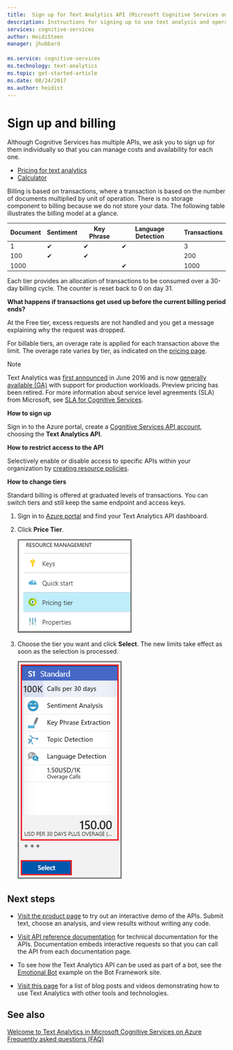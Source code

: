 ```yaml
---
title:  Sign up for Text Analytics API (Microsoft Cognitive Services on Azure) | Microsoft Docs
description: Instructions for signing up to use text analysis and operating within limits.
services: cognitive-services
author: HeidiSteen
manager: jhubbard

ms.service: cognitive-services
ms.technology: text-analytics
ms.topic: get-started-article
ms.date: 08/24/2017
ms.author: heidist
---
```


# Sign up and billing

Although Cognitive Services has multiple APIs, we ask you to sign up for them individually so that you can manage costs and availability for each one.

+ [Pricing for text analytics](https://azure.microsoft.com/pricing/details/cognitive-services/text-analytics/)
+ [Calculator](https://azure.microsoft.com/pricing/calculator/?service=cognitive-services)

Billing is based on transactions, where a transaction is based on the number of documents multiplied by unit of operation. There is no storage component to billing because we do not store your data. The following table illustrates the billing model at a glance.

| Document | Sentiment | Key Phrase | Language Detection | Transactions |
|----------|-----------|------------|--------------------|--------------|
| 1  | ✔ | ✔ | ✔ | 3 |
| 100 | ✔ | ✔ |   | 200 |
| 1000 |   |   | ✔ | 1000 |

Each tier provides an allocation of transactions to be consumed over a 30-day billing cycle. The counter is reset back to 0 on day 31. 

**What happens if transactions get used up before the current billing period ends?**

At the Free tier, excess requests are not handled and you get a message explaining why the request was dropped.

For billable tiers, an overage rate is applied for each transaction above the limit. The overage rate varies by tier, as indicated on the [pricing page](https://azure.microsoft.com/pricing/details/cognitive-services/text-analytics/). 

 > [!Note]
 > Text Analytics was [first announced](https://blogs.technet.microsoft.com/machinelearning/2016/06/21/text-analytics-api-now-available-in-multiple-languages/) in June 2016 and is now [generally available (GA)](https://azure.microsoft.com//blog/) with support for production workloads. Preview pricing has been retired. For more information about service level agreements (SLA) from Microsoft, see [SLA for Cognitive Services](https://azure.microsoft.com/support/legal/sla/cognitive-services/v1_1/).

**How to sign up**

Sign in to the Azure portal, create a [Cognitive Services API account](https://docs.microsoft.com/azure/cognitive-services/cognitive-services-apis-create-account), choosing the **Text Analytics API**.

**How to restrict access to the API**

Selectively enable or disable access to specific APIs within your organization by [creating resource policies](../../azure-resource-manager/resource-manager-policy-portal.md).

**How to change tiers**

Standard billing is offered at graduated levels of transactions. You can switch tiers and still keep the same endpoint and access keys.

1. Sign in to [Azure portal](https://portal.azure.com) and find your Text Analytics API dashboard.

2. Click **Price Tier**.

   ![Price tier command in left navigation menu](../media/text-analytics/portal-pricing-tier.png)

3. Choose the tier you want and click **Select**.  The new limits take effect as soon as the selection is processed. 

   ![Tiles and Select button in tier selection page](../media/text-analytics/portal-choose-tier.png)


## Next steps

+ [Visit the product page](//go.microsoft.com/fwlink/?LinkID=759712) to try out an interactive demo of the APIs. Submit text, choose an analysis, and view results without writing any code.

+ [Visit API reference documentation](//go.microsoft.com/fwlink/?LinkID=759346) for technical documentation for the APIs. Documentation embeds interactive requests so that you can call the API from each documentation page.

+ To see how the Text Analytics API can be used as part of a bot, see the [Emotional Bot](http://docs.botframework.com/bot-intelligence/language/#example-emotional-bot) example on the Bot Framework site.

+ [Visit this page](text-analytics-resource-external-community.md) for a list of blog posts and videos demonstrating how to use Text Analytics with other tools and technologies.

## See also 

 [Welcome to Text Analytics in Microsoft Cognitive Services on Azure](overview.md)  
 [Frequently asked questions (FAQ)](text-analytics-resource-faq.md)